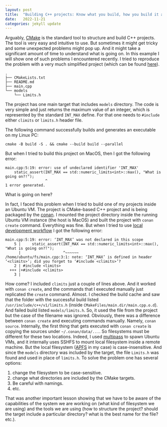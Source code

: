 ```yaml
---
layout: post
title:  "Building C++ projects: Know what you build, how you build it and where you build it."
date:   2022-11-21
categories: jekyll update
---
```


Arguably, [CMake](https://cmake.org/) is the standard tool to structure and build C++ projects. The tool is very easy and intuitive to use. But sometimes it might get tricky and some unexpected problems might pop up. And it might take a significant amount of time to understand what is going on. In this example I will show one of such problems I encountered recently. I tried to reproduce the problem with a very much simplified project (which can be found [here](https://github.com/krjakbrjak/building_cpp_projects)).

```shell
.
├── CMakeLists.txt
├── README.md
├── main.cpp
└── models
    └── Limits.h
```

The project has one main target that includes `models` directory. The code is very simple and just returns the maximum value of an integer, which is represented by the standard `INT_MAX` define. For that one needs to `#include` either `climits` or `limits.h` header file.

The following command successfully builds and generates an executable on my Linux PC:

```shell
cmake -B build -S . && cmake --build build --parallel
```

But when I tried to build this project on MacOS, then I got the following error:

```shell
main.cpp:5:19: error: use of undeclared identifier 'INT_MAX'
    static_assert(INT_MAX == std::numeric_limits<int>::max(), "What is going on?!");
                  ^
1 error generated.
```

What is going on here?

In fact, I faced this problem when I tried to build one of my projects inside an Ubuntu VM. The project is CMake-based C++ project and is being packaged by the [conan](https://conan.io/). I mounted the project directory inside the running Ubuntu VM instance (the host is MacOS) and built the project with `conan create` command. Everything was fine. But when I tried to use [local development workflow](https://docs.conan.io/en/latest/developing_packages/package_dev_flow.html) I got the following error:

```shell
main.cpp:5:19: error: ‘INT_MAX’ was not declared in this scope
    5 |     static_assert(INT_MAX == std::numeric_limits<int>::max(), "What is going on?!");
      |                   ^~~~~~~
/home/ubuntu/fs/main.cpp:3:1: note: ‘INT_MAX’ is defined in header ‘<climits>’; did you forget to ‘#include <climits>’?
    2 | #include <limits>
  +++ |+#include <climits>
    3 |
```

How come? I included `climits` just a couple of lines above. And it worked with `conan create`, and the commands that I executed manually just replicated the `create` command. Almost. I checked the build cache and saw that the folder with the successful build listed `/usr/include/c++/v1/limits.h` (inside `CMakeFiles/main.dir/main.cpp.o.d`). And failed build listed `models/limits.h`. So, it used the file from the project but the case of the filename was ignored.
Obviously, there was a difference between `conan create` and executing commands manually. Namely, `conan source`. Internally, the first thing that gets executed with `conan create` is copying the sources under `~/.conan/data/...`. So filesystems must be different for these two locations. Indeed, I used [multipass](https://multipass.run/) to spawn Ubuntu VMs, and it internally uses SSHFS to mount local filesystem inside a remote machine. But the local filesystem ([APFS](https://developer.apple.com/documentation/foundation/file_system/about_apple_file_system) in my case) is case-insensitive. And since the `models` directory was included by the target, the file `Limits.h` was found and used in place of `limits.h`. To solve the problem one has several options:

1. change the filesystem to be case-sensitive.
2. change what directories are included by the CMake targets.
3. Be careful with namings.
4. etc.

That was another important lesson showing that we have to be aware of the capabilities of the system we are working on (what kind of filesystem we are using) and the tools we are using (how to structure the project? should the target include a particular directory? what is the best name for the file? etc.).
